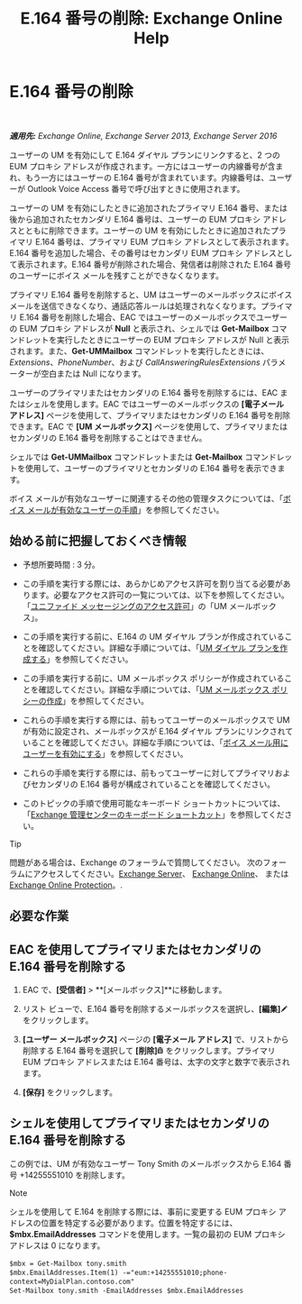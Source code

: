 ﻿---
title: 'E.164 番号の削除: Exchange Online Help'
TOCTitle: E.164 番号の削除
ms:assetid: 17941918-7dc5-41a0-b540-09f2f907362b
ms:mtpsurl: https://technet.microsoft.com/ja-jp/library/JJ662759(v=EXCHG.150)
ms:contentKeyID: 50555735
ms.date: 05/22/2018
mtps_version: v=EXCHG.150
ms.translationtype: HT
---

# E.164 番号の削除

 

_**適用先:** Exchange Online, Exchange Server 2013, Exchange Server 2016_

ユーザーの UM を有効にして E.164 ダイヤル プランにリンクすると、2 つの EUM プロキシ アドレスが作成されます。一方にはユーザーの内線番号が含まれ、もう一方にはユーザーの E.164 番号が含まれています。内線番号は、ユーザーが Outlook Voice Access 番号で呼び出すときに使用されます。

ユーザーの UM を有効にしたときに追加されたプライマリ E.164 番号、または後から追加されたセカンダリ E.164 番号は、ユーザーの EUM プロキシ アドレスとともに削除できます。ユーザーの UM を有効にしたときに追加されたプライマリ E.164 番号は、プライマリ EUM プロキシ アドレスとして表示されます。E.164 番号を追加した場合、その番号はセカンダリ EUM プロキシ アドレスとして表示されます。E.164 番号が削除された場合、発信者は削除された E.164 番号のユーザーにボイス メールを残すことができなくなります。

プライマリ E.164 番号を削除すると、UM はユーザーのメールボックスにボイス メールを送信できなくなり、通話応答ルールは処理されなくなります。プライマリ E.164 番号を削除した場合、EAC ではユーザーのメールボックスでユーザーの EUM プロキシ アドレスが **Null** と表示され、シェルでは **Get-Mailbox** コマンドレットを実行したときにユーザーの EUM プロキシ アドレスが Null と表示されます。また、**Get-UMMailbox** コマンドレットを実行したときには、*Extensions*、*PhoneNumber*、および *CallAnsweringRulesExtensions* パラメーターが空白または Null になります。

ユーザーのプライマリまたはセカンダリの E.164 番号を削除するには、EAC またはシェルを使用します。EAC ではユーザーのメールボックスの **\[電子メール アドレス\]** ページを使用して、プライマリまたはセカンダリの E.164 番号を削除できます。EAC で **\[UM メールボックス\]** ページを使用して、プライマリまたはセカンダリの E.164 番号を削除することはできません。

シェルでは **Get-UMMailbox** コマンドレットまたは **Get-Mailbox** コマンドレットを使用して、ユーザーのプライマリとセカンダリの E.164 番号を表示できます。

ボイス メールが有効なユーザーに関連するその他の管理タスクについては、「[ボイス メールが有効なユーザーの手順](voice-mail-enabled-user-procedures-exchange-2013-help.md)」を参照してください。

## 始める前に把握しておくべき情報

  - 予想所要時間 : 3 分。

  - この手順を実行する際には、あらかじめアクセス許可を割り当てる必要があります。必要なアクセス許可の一覧については、以下を参照してください。「[ユニファイド メッセージングのアクセス許可](unified-messaging-permissions-exchange-2013-help.md)」の「UM メールボックス」。

  - この手順を実行する前に、E.164 の UM ダイヤル プランが作成されていることを確認してください。詳細な手順については、「[UM ダイヤル プランを作成する](create-a-um-dial-plan-exchange-2013-help.md)」を参照してください。

  - この手順を実行する前に、UM メールボックス ポリシーが作成されていることを確認してください。詳細な手順については、「[UM メールボックス ポリシーの作成](create-a-um-mailbox-policy-exchange-2013-help.md)」を参照してください。

  - これらの手順を実行する際には、前もってユーザーのメールボックスで UM が有効に設定され、メールボックスが E.164 ダイヤル プランにリンクされていることを確認してください。詳細な手順については、「[ボイス メール用にユーザーを有効にする](enable-a-user-for-voice-mail-exchange-2013-help.md)」を参照してください。

  - これらの手順を実行する際には、前もってユーザーに対してプライマリおよびセカンダリの E.164 番号が構成されていることを確認してください。

  - このトピックの手順で使用可能なキーボード ショートカットについては、「[Exchange 管理センターのキーボード ショートカット](keyboard-shortcuts-in-the-exchange-admin-center-exchange-online-protection-help.md)」を参照してください。


> [!TIP]
> 問題がある場合は、Exchange のフォーラムで質問してください。 次のフォーラムにアクセスしてください。<A href="https://go.microsoft.com/fwlink/p/?linkid=60612">Exchange Server</A>、 <A href="https://go.microsoft.com/fwlink/p/?linkid=267542">Exchange Online</A>、 または <A href="https://go.microsoft.com/fwlink/p/?linkid=285351">Exchange Online Protection</A>。.



## 必要な作業

## EAC を使用してプライマリまたはセカンダリの E.164 番号を削除する

1.  EAC で、**\[受信者\]** \> **\[メールボックス\]**に移動します。

2.  リスト ビューで、E.164 番号を削除するメールボックスを選択し、**\[編集\]**![編集アイコン](images/Bb124582.6f53ccb2-1f13-4c02-bea0-30690e6ea71d(EXCHG.150).gif "編集アイコン") をクリックします。

3.  **\[ユーザー メールボックス\]** ページの **\[電子メール アドレス\]** で、リストから削除する E.164 番号を選択して **\[削除\]**![\[削除\] アイコン](images/JJ651670.14f639f6-61e8-4418-bbfb-0db14de9d2f5(EXCHG.150).gif "[削除] アイコン") をクリックします。プライマリ EUM プロキシ アドレスまたは E.164 番号は、太字の文字と数字で表示されます。

4.  **\[保存\]** をクリックします。

## シェルを使用してプライマリまたはセカンダリの E.164 番号を削除する

この例では、UM が有効なユーザー Tony Smith のメールボックスから E.164 番号 +14255551010 を削除します。


> [!NOTE]
> シェルを使用して E.164 を削除する際には、事前に変更する EUM プロキシ アドレスの位置を特定する必要があります。位置を特定するには、<STRONG>$mbx.EmailAddresses</STRONG> コマンドを使用します。一覧の最初の EUM プロキシ アドレスは 0 になります。



    $mbx = Get-Mailbox tony.smith
    $mbx.EmailAddresses.Item(1) -="eum:+14255551010;phone-context=MyDialPlan.contoso.com"
    Set-Mailbox tony.smith -EmailAddresses $mbx.EmailAddresses

